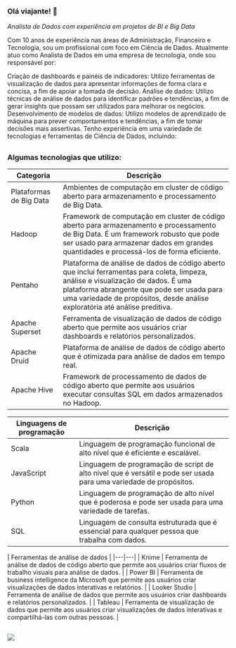 ### Olá viajante! 🧭

*Analista de Dados com experiência em projetos de BI e Big Data*

Com 10 anos de experiência nas áreas de Administração, Financeiro e Tecnologia, sou um profissional com foco em Ciência de Dados. 
Atualmente atuo como Analista de Dados em uma empresa de tecnologia, onde sou responsável por:

Criação de dashboards e painéis de indicadores: Utilizo ferramentas de visualização de dados para apresentar informações de forma clara e concisa, a fim de apoiar a tomada de decisão.
Análise de dados: Utilizo técnicas de análise de dados para identificar padrões e tendências, a fim de gerar insights que possam ser utilizados para melhorar os negócios.
Desenvolvimento de modelos de dados: Utilizo modelos de aprendizado de máquina para prever comportamentos e tendências, a fim de tomar decisões mais assertivas.
Tenho experiência em uma variedade de tecnologias e ferramentas de Ciência de Dados, incluindo:
##

### Algumas tecnologias que utilizo:


| Categoria | Descrição |
|---|---|
| Plataformas de Big Data | Ambientes de computação em cluster de código aberto para armazenamento e processamento de Big Data. |
| Hadoop | Framework de computação em cluster de código aberto para armazenamento e processamento de Big Data. É um framework robusto que pode ser usado para armazenar dados em grandes quantidades e processá-los de forma eficiente. |
| Pentaho | Plataforma de análise de dados de código aberto que inclui ferramentas para coleta, limpeza, análise e visualização de dados. É uma plataforma abrangente que pode ser usada para uma variedade de propósitos, desde análise exploratória até análise preditiva. |
| Apache Superset | Ferramenta de visualização de dados de código aberto que permite aos usuários criar dashboards e relatórios personalizados. |
| Apache Druid | Plataforma de análise de dados de código aberto que é otimizada para análise de dados em tempo real. |
| Apache Hive | Framework de processamento de dados de código aberto que permite aos usuários executar consultas SQL em dados armazenados no Hadoop. |

| Linguagens de programação | Descrição |
|---|---|
| Scala | Linguagem de programação funcional de alto nível que é eficiente e escalável. |
| JavaScript | Linguagem de programação de script de alto nível que é versátil e pode ser usada para uma variedade de propósitos. |
| Python | Linguagem de programação de alto nível que é poderosa e pode ser usada para uma variedade de tarefas. |
| SQL | Linguagem de consulta estruturada que é essencial para qualquer pessoa que trabalha com dados. |

| Ferramentas de análise de dados |
|---|---|
| Knime | Ferramenta de análise de dados de código aberto que permite aos usuários criar fluxos de trabalho visuais para análise de dados. |
| Power BI | Ferramenta de business intelligence da Microsoft que permite aos usuários criar visualizações de dados interativas e relatórios. |
| Looker Studio | Ferramenta de análise de dados que permite aos usuários criar dashboards e relatórios personalizados. |
| Tableau | Ferramenta de visualização de dados que permite aos usuários criar visualizações de dados interativas e compartilhá-las com outras pessoas. |

##



<a href="https://www.linkedin.com/in/carlos-magno-ribeiro-a6b7b043/" target="_blank"><img src="https://img.shields.io/badge/LinkedIn-0077B5?style=for-the-badge&logo=linkedin&logoColor=white" target="_blank"></a>



<!--
**Jojojmo/Jojojmo** is a ✨ _special_ ✨ repository because its `README.md` (this file) appears on your GitHub profile.

Here are some ideas to get you started:

- 🔭 I’m currently working on ...
- 🌱 I’m currently learning ...
- 👯 I’m looking to collaborate on ...
- 🤔 I’m looking for help with ...
- 💬 Ask me about ...
- 📫 How to reach me: ...
- 😄 Pronouns: ...
- ⚡ Fun fact: ...
-->

